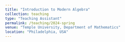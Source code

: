 ```yaml
---
title: "Introduction to Modern Algebra"
collection: teaching
type: "Teaching Assistant"
permalink: /teaching/2024-spring
venue: "Temple University, Department of Mathematics"
location: "Philadelphia, USA"
---
```


